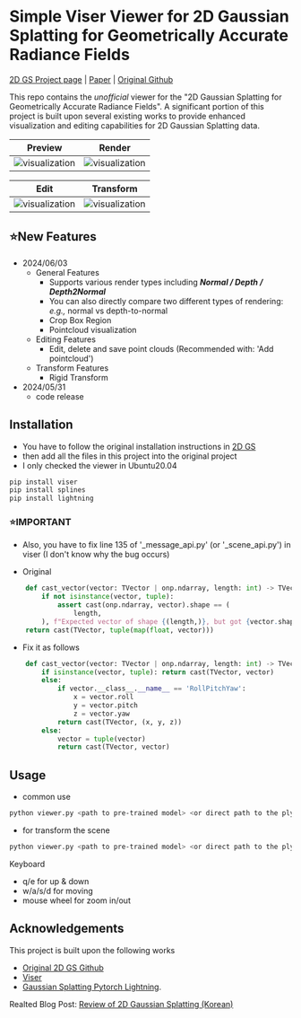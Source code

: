 # Simple Viser Viewer for 2D Gaussian Splatting for Geometrically Accurate Radiance Fields

[2D GS Project page](https://surfsplatting.github.io/) | [Paper](https://arxiv.org/pdf/2403.17888) | [Original Github](https://github.com/hbb1/2d-gaussian-splatting) <br>

This repo contains the *unofficial* viewer for the "2D Gaussian Splatting for Geometrically Accurate Radiance Fields". 
A significant portion of this project is built upon several existing works to provide enhanced visualization and editing capabilities for 2D Gaussian Splatting data.

| Preview | Render |
| --- | --- |
|![visualization](assets/viser_capture.gif)|![visualization](assets/viser_general_opt.gif) | 

|  Edit  | Transform |
| --- | --- |
| ![visualization](assets/viser_edit_opt.gif) | ![visualization](assets/viser_transform_opt.gif) |


## ⭐New Features  
- 2024/06/03
    - General Features
        - Supports various render types including ***Normal / Depth / Depth2Normal***
        - You can also directly compare two different types of rendering: *e.g.,* normal vs depth-to-normal
        - Crop Box Region
        - Pointcloud visualization
    - Editing Features
        - Edit, delete and save point clouds (Recommended with: 'Add pointcloud')
    - Transform Features
        - Rigid Transform 
- 2024/05/31
    - code release

## Installation

- You have to follow the original installation instructions in [2D GS](https://github.com/hbb1/2d-gaussian-splatting) 
- then add all the files in this project into the original project
- I only checked the viewer in Ubuntu20.04

```bash
pip install viser
pip install splines  
pip install lightning
```
### ⭐IMPORTANT 

- Also, you have to fix line 135 of '_message_api.py' (or '_scene_api.py') in viser (I don't know why the bug occurs)

- Original
```python
    def cast_vector(vector: TVector | onp.ndarray, length: int) -> TVector:
        if not isinstance(vector, tuple):
            assert cast(onp.ndarray, vector).shape == (
                length,
        ), f"Expected vector of shape {(length,)}, but got {vector.shape} instead"
    return cast(TVector, tuple(map(float, vector)))
```

- Fix it as follows 
```python 
    def cast_vector(vector: TVector | onp.ndarray, length: int) -> TVector:
        if isinstance(vector, tuple): return cast(TVector, vector)
        else:
            if vector.__class__.__name__ == 'RollPitchYaw':
                x = vector.roll 
                y = vector.pitch 
                z = vector.yaw
            return cast(TVector, (x, y, z))
        else:
            vector = tuple(vector)
            return cast(TVector, vector)

```





## Usage
- common use
```bash
python viewer.py <path to pre-trained model> <or direct path to the ply file>
```
- for transform the scene 
```bash
python viewer.py <path to pre-trained model> <or direct path to the ply file> --enable_transform
```

Keyboard 
- q/e for up & down
- w/a/s/d for moving
- mouse wheel for zoom in/out


## Acknowledgements
This project is built upon the following works
- [Original 2D GS Github](https://github.com/hbb1/2d-gaussian-splatting)
- [Viser](https://github.com/nerfstudio-project/viser)
- [Gaussian Splatting Pytorch Lightning](https://github.com/yzslab/gaussian-splatting-lightning).

Realted Blog Post: [Review of 2D Gaussian Splatting (Korean)](https://velog.io/@gjghks950/Review-2D-Gaussian-Splatting-for-Geometrically-Accurate-Radiance-Fields-Viewer-%EA%B5%AC%ED%98%84-%EC%86%8C%EA%B0%9C)
